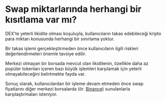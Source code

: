 # Swap miktarlarında herhangi bir kısıtlama var mı?

DEX'te yeterli likidite olması koşuluyla, kullanıcıların takas edebileceği kripto para miktarı konusunda herhangi bir sınırlama yoktur.

Bir takas işlemi gerçekleştirmeden önce kullanıcıların ilgili riskleri değerlendirmeleri önemle tavsiye edilir.

Merkezi olmayan bir borsada mevcut olan likiditenin, özellikle daha az popüler tokenları içeren bazı büyük işlemleri karşılamak için yeterli olmayabileceğini belirtmekte fayda var.

Sonuç olarak, kullanıcılardan bir işleme devam etmeden önce swap fiyatlarını diğer merkezi borsalarda (ör. [Binance](https://binance.com)) sunulanlarla karşılaştırmaları isteniyor.